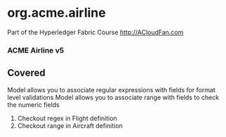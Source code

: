 # org.acme.airline

Part of the Hyperledger Fabric Course
http://ACloudFan.com

### ACME Airline v5

## Covered
Model allows you to associate regular expressions with fields for format level validations
Model allows you to associate range with fields to check the numeric fields

1. Checkout regex in Flight definition
2. Checkout range in Aircraft definition